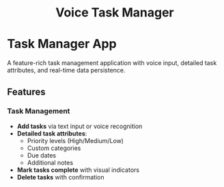 <h1 align="center">Voice Task Manager</h1>

# Task Manager App

A feature-rich task management application with voice input, detailed task attributes, and real-time data persistence.

## Features

### Task Management
- **Add tasks** via text input or voice recognition
- **Detailed task attributes**:
  - Priority levels (High/Medium/Low)
  - Custom categories
  - Due dates
  - Additional notes
- **Mark tasks complete** with visual indicators
- **Delete tasks** with confirmation
